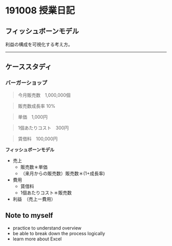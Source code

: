# 191008 授業日記

## フィッシュボーンモデル

利益の構成を可視化する考え方。

***
## ケーススタディ
### **バーガーショップ**

>今月販売数　1,000,000個

>販売数成長率 10%

>単価　1,000円

>1個あたりコスト　300円

>賃借料　100,000円

**フィッシュボーンモデル**

- 売上
  - 販売数＊単価
  - （来月からの販売数）販売数＊(1+成長率)
- 費用
  - 賃借料
  - 1個あたりコスト＊販売数
- 利益　（売上ー費用）

## Note to myself

- practice to understand overview
- be able to break down the process logically
- learn more about Excel 
